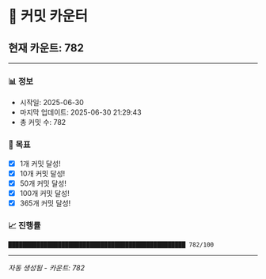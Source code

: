 # 🔢 커밋 카운터

## 현재 카운트: 782

---

### 📊 정보
- 시작일: 2025-06-30
- 마지막 업데이트: 2025-06-30 21:29:43
- 총 커밋 수: 782

### 🎯 목표
- [x] 1개 커밋 달성!
- [x] 10개 커밋 달성!
- [x] 50개 커밋 달성!
- [x] 100개 커밋 달성!
- [x] 365개 커밋 달성!

### 📈 진행률
```
██████████████████████████████████████████████████ 782/100
```

---
*자동 생성됨 - 카운트: 782*
